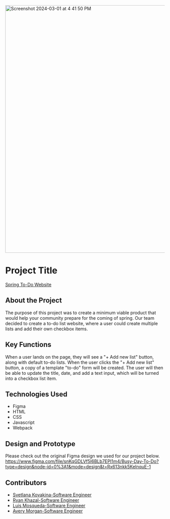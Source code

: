 <img width="783" alt="Screenshot 2024-03-01 at 4 41 50 PM" src="https://github.com/skovakina/spring-to-do/assets/99307602/1420a1aa-ec17-4654-a6b5-280b6b895902">

# Project Title #
[Spring To-Do Website ](https://skovakina.github.io/spring-to-do/)

## About the Project ##
The purpose of this project was to create a minimum viable product that would help your community prepare for the coming of spring. Our team decided to create a to-do list website, where a user could create multiple lists and add their own checkbox items.

## Key Functions ##
When a user lands on the page, they will see a "+ Add new list" button, along with default to-do lists. When the user clicks the "+ Add new list" button, a copy of a template "to-do" form will be created. The user will then be able to update the title, date, and add a text input, which will be turned into a checkbox list item.

## Technologies Used ##
* Figma
* HTML
* CSS
* Javascript
* Webpack

## Design and Prototype ##
Please check out the original Figma design we used for our project below.
https://www.figma.com/file/snKqGDLVf5l6BLb7EPI1m4/Busy-Day-To-Do?type=design&node-id=0%3A1&mode=design&t=Rx613nkk5KelnquE-1

## Contributors ##
* [Svetlana Kovakina-Software Engineer](https://github.com/skovakina)
* [Ryan Khazal-Software Engineer](https://github.com/Bouderton)
* [Luis Mosqueda-Software Engineer](https://github.com/luismosquito27)
* [Avery Morgan-Software Engineer](https://github.com/amo198)
